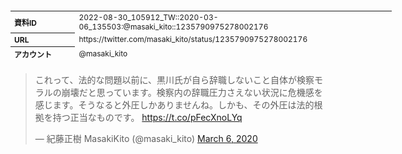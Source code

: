 <table style="font-size: 9pt; width: 610px; margin-bottom: 20px; height: 80px;">
<tbody>
    <tr>
        <th align=left>資料ID</th>
        <td align=left>2022-08-30_105912_TW::2020-03-06_135503:@masaki_kito::1235790975278002176</td>
    </tr>
    <tr>
        <th align=left>URL</th>
        <td align=left>https://twitter.com/masaki_kito/status/1235790975278002176</td>
    </tr>
    <tr>
        <th align=left>アカウント</th>
        <td align=left>@masaki_kito</td>
    </tr>
    <tr>
        <th align=left>ユーザ名</th>
        <td align=left>紀藤正樹 MasakiKito</td>
    </tr>
    <tr>
        <th align=left>ツイートの記録日時</th>
        <td align=left>2022-08-30_105912_</td>
    </tr>
</tbody>
</table>
<blockquote class="twitter-tweet" data-width="450"  data-lang="ja"><p lang="ja" dir="ltr">これって、法的な問題以前に、黒川氏が自ら辞職しないこと自体が検察モラルの崩壊だと思っています。検察内の辞職圧力さえない状況に危機感を感じます。そうなると外圧しかありませんね。しかも、その外圧は法的根拠を持つ正当なものです。 <a href="https://t.co/pFecXnoLYq">https://t.co/pFecXnoLYq</a></p>&mdash; 紀藤正樹 MasakiKito (@masaki_kito) <a href="https://twitter.com/masaki_kito/status/1235790975278002176?ref_src=twsrc%5Etfw">March 6, 2020</a></blockquote>
<script async src="https://platform.twitter.com/widgets.js" charset="utf-8"></script>


